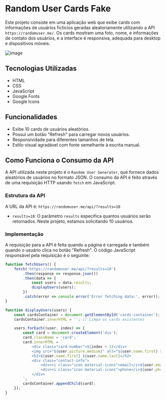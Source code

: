 # Random User Cards Fake

Este projeto consiste em uma aplicação web que exibe cards com informações de usuários ficticios geradas aleatoriamente utilizando a API `https://randomuser.me/`. Os cards mostram uma foto, nome, e informações de contato dos usuários, e a interface é responsiva, adequada para desktop e dispositivos móveis.

![image](https://github.com/user-attachments/assets/185c4d11-ea0d-4b31-9215-48636cc80335)


## Tecnologias Utilizadas

- HTML
- CSS
- JavaScript
- Google Fonts
- Google Icons

## Funcionalidades

- Exibe 10 cards de usuários aleatórios.
- Possui um botão "Refresh" para carregar novos usuários.
- Responsividade para diferentes tamanhos de tela.
- Estilo visual agradável com fonte semelhante à escrita manual.

## Como Funciona o Consumo da API

A API utilizada neste projeto é o `Random User Generator`, que fornece dados aleatórios de usuários no formato JSON. O consumo da API é feito através de uma requisição HTTP usando `fetch` em JavaScript. 

### Estrutura da API

A URL da API é: `https://randomuser.me/api/?results=10`

- `results=10`: O parâmetro `results` especifica quantos usuários serão retornados. Neste projeto, estamos solicitando 10 usuários.

### Implementação

A requisição para a API é feita quando a página é carregada e também quando o usuário clica no botão "Refresh". O código JavaScript responsável pela requisição é o seguinte:

```javascript
function fetchUsers() {
    fetch('https://randomuser.me/api/?results=10')
        .then(response => response.json())
        .then(data => {
            const users = data.results;
            displayUsers(users);
        })
        .catch(error => console.error('Error fetching data:', error));
}

function displayUsers(users) {
    const cardsContainer = document.getElementById('cards-container');
    cardsContainer.innerHTML = ''; // Limpa os cards existentes

    users.forEach((user, index) => {
        const card = document.createElement('div');
        card.className = 'card';
        card.innerHTML = `
            <div class="card-number">${index + 1}</div>
            <img src="${user.picture.medium}" alt="${user.name.first} ${user.name.last}">
            <h2>${user.name.first} ${user.name.last}</h2>
            <div class="contact-info">
                <div><i class="icon material-icons">email</i>${user.email}</div>
                <div><i class="icon material-icons">phone</i>${user.phone}</div>
            </div>
        `;
        cardsContainer.appendChild(card);
    });
}
